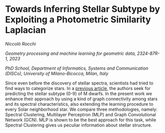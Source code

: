 # Towards Inferring Stellar Subtype by Exploiting a Photometric Similarity Laplacian

*Niccolò Rocchi*

*Geometry processing and machine learning for geometric data, 2324-87R-1, 2023*

*PhD School, Department of Informatics, Systems and Communication (DISCo), University of Milano-Bicocca, Milan, Italy*

 Since even before the discovery of stellar spectra, scientists had tried to find ways to categorize stars. 
 In a [previous article](https://iopscience.iop.org/article/10.1088/1538-3873/acc974), the authors seek for predicting the stellar subtype (0-9) of M dwarfs. 
 In the present work we enhance their approach by using a kind of graph connectivity among stars and its spectral characteristics, also extending the learning procedure to every Solar neighborhood star. 
 We compare three methodologies, namely: Spectral Clustering, Multilayer Perceptron (MLP) and Graph Convolutional Network (GCN). 
 MLP is shown to be the best approach for this task, while Spectral Clustering gives us peculiar information about stellar structure.
